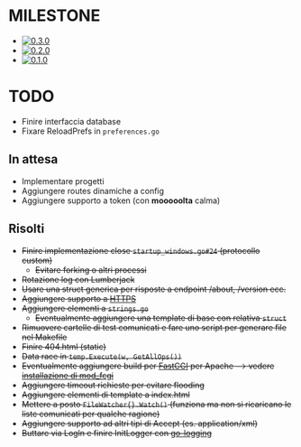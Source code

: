 # MILESTONE
- [![0.3.0](http://progressed.io/bar/100?title=v0.3.0)](https://bitbucket.org/Baldomo/webapi-dav/commits/63207eb6c668d40cb38d59e212539425966ba27e)
- [![0.2.0](http://progressed.io/bar/100?title=v0.2.0)](https://bitbucket.org/Baldomo/webapi-dav/commits/360a9de8917d)
- [![0.1.0](http://progressed.io/bar/100?title=v0.1.0)](https://bitbucket.org/Baldomo/webapi-dav/commits/03d5f82f2d93)

# TODO
- Finire interfaccia database
- Fixare ReloadPrefs in `preferences.go`

## In attesa
- Implementare progetti
- Aggiungere routes dinamiche a config
- Aggiungere supporto a token (con **mooooolta** calma)

## Risolti
- ~~Finire implementazione close `startup_windows.go#24` (protocollo custom)~~
    - ~~Evitare forking o altri processi~~
- ~~Rotazione log con Lumberjack~~
- ~~Usare una struct generica per risposte a endpoint /about, /version ecc.~~
- ~~Aggiungere supporto a [HTTPS](https://github.com/denji/golang-tls)~~
- ~~Aggiungere elementi a `strings.go`~~
     - ~~Eventualmente aggiungere una template di base con relativa `struct`~~
- ~~Rimuovere cartelle di test comunicati e fare uno script per generare file nel Makefile~~
- ~~Finire 404.html (static)~~
- ~~Data race in `temp.Execute(w, GetAllOps())`~~
- ~~Eventualmente aggiungere build per [FastCGI](https://github.com/bsingr/golang-apache-fastcgi/blob/master/examples/vanilla/hello_world.go) per Apache
    --> vedere [installazione di mod_fcgi](https://github.com/FastCGI-Archives/mod_fastcgi/blob/master/INSTALL.AP2.md)~~
- ~~Aggiungere timeout richieste per evitare flooding~~
- ~~Aggiungere elementi di template a index.html~~
- ~~Mettere a posto `FileWatcher{}.Watch()` (funziona ma non si ricaricano le liste comunicati per qualche ragione)~~
- ~~Aggiungere supporto ad altri tipi di Accept (es. application/xml)~~
- ~~Buttare via Logln e finire InitLogger con [go-logging](https://godoc.org/github.com/op/go-logging)~~
